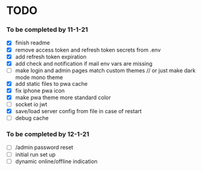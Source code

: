 # TODO
### To be completed by 11-1-21
- [x] finish readme
- [x] remove access token and refresh token secrets from .env
- [x] add refresh token expiration
- [x] add check and notification if mail env vars are missing
- [ ] make login and admin pages match custom themes // or just make dark mode mono theme
- [x] add static files to pwa cache
- [x] fix iphone pwa icon
- [x] make pwa theme more standard color
- [ ] socket io jwt
- [x] save/load server config from file in case of restart
- [ ] debug cache

### To be completed by 12-1-21
- [ ] /admin password reset
- [ ] initial run set up
- [ ] dynamic online/offline indication

